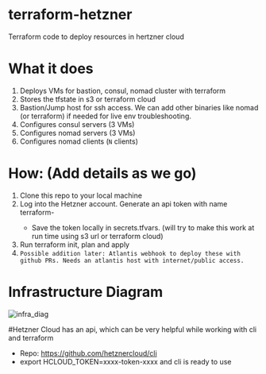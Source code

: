 # terraform-hetzner
Terraform code to deploy resources in hertzner cloud

# What it does
1. Deploys VMs for bastion, consul, nomad cluster with terraform
2. Stores the tfstate in s3 or terraform cloud
3. Bastion/Jump host for ssh access. We can add other binaries like nomad (or terraform) if needed for live env troubleshooting.
4. Configures consul servers (3 VMs)
5. Configures nomad servers (3 VMs)
6. Configures nomad clients (`N` clients)

# How: (Add details as we go)
1. Clone this repo to your local machine
2. Log into the Hetzner account. Generate an api token with name terraform-<project-name>
    * Save the token locally in secrets.tfvars. (will try to make this work at run time using s3 url or terraform cloud)
2. Run terraform init, plan and apply
3. `Possible addition later: Atlantis webhook to deploy these with github PRs. Needs an atlantis host with internet/public access.`

# Infrastructure Diagram

![infra_diag](https://user-images.githubusercontent.com/103216595/162854278-85b2de02-5f83-446a-b98b-6cceade8ce13.png)


#Hetzner Cloud has an api, which can be very helpful while working with cli and terraform

* Repo: https://github.com/hetznercloud/cli
* export HCLOUD_TOKEN=xxxx-token-xxxx and cli is ready to use

